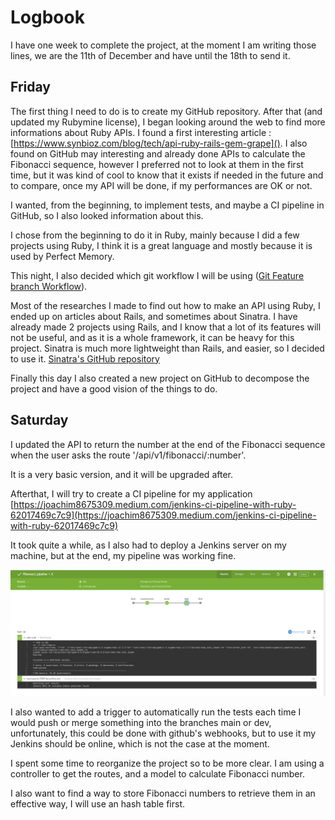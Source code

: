 # Logbook

I have one week to complete the project, at the moment I am writing those lines, we are the 11th of December and have until the 18th to send it.

## Friday

The first thing I need to do is to create my GitHub repository. After that (and updated my Rubymine license), I began looking around the web to find more informations about Ruby APIs.
I found a first interesting article : [https://www.synbioz.com/blog/tech/api-ruby-rails-gem-grape]().
I also found on GitHub may interesting and already done APIs to calculate the Fibonacci sequence, however I preferred not to look at them in the first time, but it was kind of cool to know that it exists if needed in the future and to compare, once my API will be done, if my performances are OK or not.

I wanted, from the beginning, to implement tests, and maybe a CI pipeline in GitHub, so I also looked information about this.

I chose from the beginning to do it in Ruby, mainly because I did a few projects using Ruby, I think it is a great language and mostly because it is used by Perfect Memory.

This night, I also decided which git workflow I will be using ([Git Feature branch Workflow](https://www.atlassian.com/git/tutorials/comparing-workflows/feature-branch-workflow)).

Most of the researches I made to find out how to make an API using Ruby, I ended up on articles about Rails, and sometimes about Sinatra. I have already made 2 projects using Rails, and I know that a lot of its features will not be useful, and as it is a whole framework, it can be heavy for this project. Sinatra is much more lightweight than Rails, and easier, so I decided to use it.
[Sinatra's GitHub repository](https://github.com/sinatra/sinatra)

Finally this day I also created a new project on GitHub to decompose the project and have a good vision of the things to do.

## Saturday

I updated the API to return the number at the end of the Fibonacci sequence when the user asks the route '/api/v1/fibonacci/:number'.

It is a very basic version, and it will be upgraded after.

Afterthat, I will try to create a CI pipeline for my application [https://joachim8675309.medium.com/jenkins-ci-pipeline-with-ruby-62017469c7c9](https://joachim8675309.medium.com/jenkins-ci-pipeline-with-ruby-62017469c7c9)

It took quite a while, as I also had to deploy a Jenkins server on my machine, but at the end, my pipeline was working fine.

![logbook_images/ci_pipeline.png](logbook_images/ci_pipeline.png)

I also wanted to add a trigger to automatically run the tests each time I would push or merge something into the branches main or dev, unfortunately, this could be done with github's webhooks, but to use it my Jenkins should be online, which is not the case at the moment.

I spent some time to reorganize the project so to be more clear. I am using a controller to get the routes, and a model to calculate Fibonacci number.

I also want to find a way to store Fibonacci numbers to retrieve them in an effective way, I will use an hash table first.

